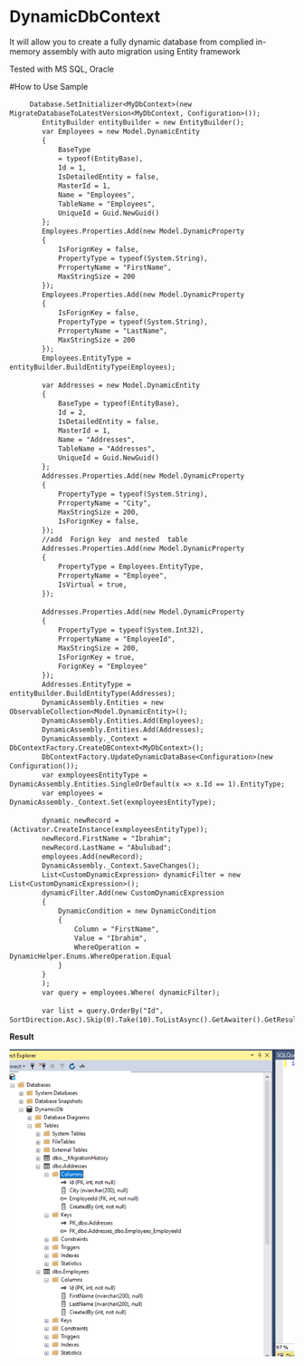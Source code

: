 # DynamicDbContext

It will allow you to create a fully dynamic database from complied in-memory assembly with auto migration using Entity framework

Tested with MS SQL, Oracle

#How to Use Sample

         Database.SetInitializer<MyDbContext>(new MigrateDatabaseToLatestVersion<MyDbContext, Configuration>());
            EntityBuilder entityBuilder = new EntityBuilder();
            var Employees = new Model.DynamicEntity
            {
                BaseType
                = typeof(EntityBase),
                Id = 1,
                IsDetailedEntity = false,
                MasterId = 1,
                Name = "Employees",
                TableName = "Employees",
                UniqueId = Guid.NewGuid()
            };
            Employees.Properties.Add(new Model.DynamicProperty
            {
                IsForignKey = false,
                PropertyType = typeof(System.String),
                PrropertyName = "FirstName",
                MaxStringSize = 200
            });
            Employees.Properties.Add(new Model.DynamicProperty
            {
                IsForignKey = false,
                PropertyType = typeof(System.String),
                PrropertyName = "LastName",
                MaxStringSize = 200
            });
            Employees.EntityType = entityBuilder.BuildEntityType(Employees);

            var Addresses = new Model.DynamicEntity
            {
                BaseType = typeof(EntityBase),
                Id = 2,
                IsDetailedEntity = false,
                MasterId = 1,
                Name = "Addresses",
                TableName = "Addresses",
                UniqueId = Guid.NewGuid()
            };
            Addresses.Properties.Add(new Model.DynamicProperty
            {
                PropertyType = typeof(System.String),
                PrropertyName = "City",
                MaxStringSize = 200,
                IsForignKey = false,
            });
            //add  Forign key  and nested  table
            Addresses.Properties.Add(new Model.DynamicProperty
            {
                PropertyType = Employees.EntityType,
                PrropertyName = "Employee",
                IsVirtual = true,
            });

            Addresses.Properties.Add(new Model.DynamicProperty
            {
                PropertyType = typeof(System.Int32),
                PrropertyName = "EmployeeId",
                MaxStringSize = 200,
                IsForignKey = true,
                ForignKey = "Employee"
            });
            Addresses.EntityType = entityBuilder.BuildEntityType(Addresses);
            DynamicAssembly.Entities = new ObservableCollection<Model.DynamicEntity>();
            DynamicAssembly.Entities.Add(Employees);
            DynamicAssembly.Entities.Add(Addresses);
            DynamicAssembly._Context = DbContextFactory.CreateDBContext<MyDbContext>();
            DbContextFactory.UpdateDynamicDataBase<Configuration>(new Configuration());
            var exmployeesEntityType = DynamicAssembly.Entities.SingleOrDefault(x => x.Id == 1).EntityType;
            var employees = DynamicAssembly._Context.Set(exmployeesEntityType);

            dynamic newRecord = (Activator.CreateInstance(exmployeesEntityType));
            newRecord.FirstName = "Ibrahim";
            newRecord.LastName = "Abulubad";
            employees.Add(newRecord);
            DynamicAssembly._Context.SaveChanges();
            List<CustomDynamicExpression> dynamicFilter = new List<CustomDynamicExpression>();
            dynamicFilter.Add(new CustomDynamicExpression
            {
                DynamicCondition = new DynamicCondition
                {
                    Column = "FirstName",
                    Value = "Ibrahim",
                    WhereOperation = DynamicHelper.Enums.WhereOperation.Equal
                }
            }
            );
            var query = employees.Where( dynamicFilter);
 
            var list = query.OrderBy("Id", SortDirection.Asc).Skip(0).Take(10).ToListAsync().GetAwaiter().GetResult();




**Result**

![alt text](/DynamicDbContext/Res/result.png)
 
